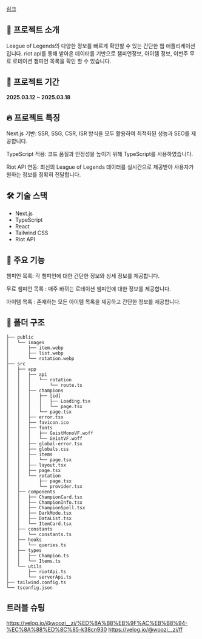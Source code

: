 [링크](https://lol-info-two.vercel.app/)

## 📢 프로젝트 소개

League of Legends의 다양한 정보를 빠르게 확인할 수 있는 간단한 웹 애플리케이션입니다.
riot api를 통해 받아온 데이터를 기반으로 챔피언정보, 아이템 정보, 이번주 무료 로테이션 챔피언 목록을 확인 할 수 있습니다.

## 📅 프로젝트 기간

**2025.03.12 ~ 2025.03.18**

## 🔥 프로젝트 특징

Next.js 기반: SSR, SSG, CSR, ISR 방식을 모두 활용하여 최적화된 성능과 SEO를 제공합니다.

TypeScript 적용: 코드 품질과 안정성을 높이기 위해 TypeScript를 사용하였습니다.

Riot API 연동: 최신의 League of Legends 데이터를 실시간으로 제공받아 사용자가 원하는 정보를 정확히 전달합니다.

## 🛠 기술 스택
- Next.js
- TypeScript
- React
- Tailwind CSS
- Riot API


## 🚀 주요 기능

챔피언 목록: 각 챔피언에 대한 간단한 정보와 상세 정보를 제공합니다. 

무료 챔피언 목록 : 매주 바뀌는 로테이션 챔피언에 대한 정보를 제공합니다.

아이템 목록 : 존재하는 모든 아이템 목록을 제공하고 간단한 정보를 제공합니다.

## 📁 폴더 구조
```
├── public
│   └── images
│       ├── item.webp
│       ├── list.webp
│       └── rotation.webp
├── src
│   ├── app
│   │   ├── api
│   │   │   └── rotation
│   │   │       └── route.ts
│   │   ├── champions
│   │   │   ├── [id]
│   │   │   │   ├── Loading.tsx
│   │   │   │   └── page.tsx
│   │   │   └── page.tsx
│   │   ├── error.tsx
│   │   ├── favicon.ico
│   │   ├── fonts
│   │   │   ├── GeistMonoVF.woff
│   │   │   └── GeistVF.woff
│   │   ├── global-error.tsx
│   │   ├── globals.css
│   │   ├── items
│   │   │   └── page.tsx
│   │   ├── layout.tsx
│   │   ├── page.tsx
│   │   └── rotation
│   │       ├── page.tsx
│   │       └── provider.tsx
│   ├── components
│   │   ├── ChampionCard.tsx
│   │   ├── ChampionInfo.tsx
│   │   ├── ChampionSpell.tsx
│   │   ├── DarkMode.tsx
│   │   ├── DataList.tsx
│   │   └── ItemCard.tsx
│   ├── constants
│   │   └── constants.ts
│   ├── hooks
│   │   └── queries.ts
│   ├── types
│   │   ├── Champion.ts
│   │   └── Items.ts
│   └── utils
│       ├── riotApi.ts
│       └── serverApi.ts
├── tailwind.config.ts
└── tsconfig.json
```

## 트러블 슈팅
https://velog.io/@woozi__zi/%ED%8A%B8%EB%9F%AC%EB%B8%94-%EC%8A%88%ED%8C%85-k38cn930
https://velog.io/@woozi__zi/ff
